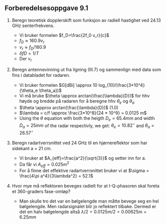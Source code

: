 ## Forberedelsesoppgave 9.1

1. Beregn teoretisk dopplerskift som funksjon av radiell hastighet ved 24.13 GHz senterfrekvens.
    * Vi bruker formelen $f_D=\frac{2f_0 v_r}{c}$
    * $f_D \approx 160.9 v_r$
    * $v_r \approx f_D/160.9$
    * $δfD = 1/T$
    * Der $v_r$

2. Beregn antennevinning ut fra ligning (III.7) og sammenlign med data som ﬁns i databladet
for radaren.
    * Vi bruker formelen $G[dBi] \approx 10 log_{10}(\frac{3*10^4}{\theta_e \theta_a})$
    * Vi må bruke $\theta \approx arctan(\frac{\lambda}{D})$ for hhv høyde og bredde på radaren for å beregne hhv $\theta_e$ og $\theta_a$
    * $\theta \approx arctan(\frac{\lambda}{D})$ (1.0)
    * $\lambda = c/f \approx \frac{3*10^8}{24 * 10^9} = 0.0125 m$
    * Using the $\theta$ equation with both the heigth $D_e = 65.4 mm$ and width $D_a = 25mm$ of the radar respectivly, we get: $\theta_e = 10.82^{\circ}$ and $\theta_a = 26.57^{\circ}$

3. Beregn radartverrsnittet ved 24 GHz til en hjørnereﬂektor som har sidekant a = 21 cm.
   * Vi bruker at $A_{eff}=\frac{a^2}{\sqrt{3}}$ og setter inn for a.
   * Da får vi $A_{eff}=0.025m^2$
   * For å finne det effektive radartverrsnittet bruker vi at $\sigma = \frac{4\pi a^4}{3\lambda^2} = 52.1$

4. Hvor mye må reﬂektoren beveges radielt for at I-Q-phasoren skal foreta et 360-graders fase-omløp?
    * Man skulle tro det var en bølgelengde man måtte bevege seg en hel bølgelengde. Men radarsignalet blir jo reflektert tilbake. Dermed er det en halv bølgelengde altså $\lambda/2 = 0.0125m/2 = 0.00625m = 6.25mm$